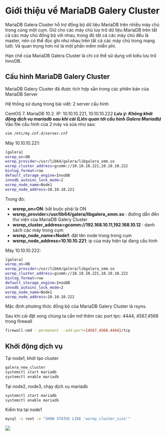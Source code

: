 # Giới thiệu về MariaDB Galery Cluster
MariaDB Galera Cluster hỗ trợ đồng bộ dữ liệu MariaDB trên nhiều máy chủ trong cùng một cụm. Giữ cho các máy chủ lưu trữ dữ liệu MariaDB trên tất cả các máy chủ đồng bộ với nhau, trong đó tất cả các máy chủ đều là master, nên có thể đọc ghi như nhau trên tất cả các máy chủ trong mạng lưới. Và quan trọng hơn nó là một phần mềm miễn phí.

Hạn chế của MariaDB Galera Cluster là chỉ có thể sử dụng với kiểu lưu trữ InnoDB.
## Cấu hình MariaDB Galery Cluster
MariaDB Galery Cluster đã được tích hợp sẵn trong các phiên bản của MariaDB Server

Hệ thống sử dụng trong bài viết: 2 server cấu hình

CentOS 7.
MariaDB 10.2.
IP: 10.10.10.221, 10.10.10.222
***Lưu ý: Không khởi động dịch vụ mariadb sau khi cài (Liên quan tới cấu hình Galera Mariadb)***
Vào file cấu hình của 2 máy và sửa như sau:
```sh
vim /etc/my.cnf.d/server.cnf
```
Máy 10.10.10.221:
```sh
[galera]
wsrep_on=ON
wsrep_provider=/usr/lib64/galera/libgalera_smm.so
wsrep_cluster_address=gcomm://10.10.10.221,10.10.10.222
binlog_format=row
default_storage_engine=InnoDB
innodb_autoinc_lock_mode=2
wsrep_node_name=Node1
wsrep_node_address=10.10.10.221
```
Trong đó:
- **wsrep_on=ON**: bắt buộc phải là ON
- **wsrep_provider=/usr/lib64/galera/libgalera_smm.so** : đường dẫn đến thư viện của MariaDB Galery Cluster
- **wsrep_cluster_address=gcomm://192.168.10.11,192.168.10.12** : danh sách các máy trong cụm
- **wsrep_node_name=Node1**: đặt tên node trong trong cụm
- **wsrep_node_address=10.10.10.221**: ip của máy hiện tại đang cấu hình

Máy 10.10.10.222:
```sh
[galera]
wsrep_on=ON
wsrep_provider=/usr/lib64/galera/libgalera_smm.so
wsrep_cluster_address=gcomm://10.10.10.221,10.10.10.222
binlog_format=row
default_storage_engine=InnoDB
innodb_autoinc_lock_mode=2
wsrep_node_name=Node1
wsrep_node_address=10.10.10.222
```
Mặc định phương thức đồng bộ của MariaDB Galery Cluster là rsyns.

Sau khi cài đặt xong chúng ta cần mở thêm các port tpc: 4444, 4567,4568 trong firewall
```sh
firewall-cmd --permanent --add-port={4567,4568,4444}/tcp
```

## Khởi động dịch vụ

Tại node1, khởi tạo cluster
```sh
galera_new_cluster
systemctl start mariadb
systemctl enable mariadb
```
Tại node2, node3, chạy dịch vụ mariadb
```sh
systemctl start mariadb
systemctl enable mariadb
```
Kiểm tra tại node1
```sh
mysql -u root -e "SHOW STATUS LIKE 'wsrep_cluster_size'"
```
<img src=https://i.imgur.com/VYsahhH.png>
